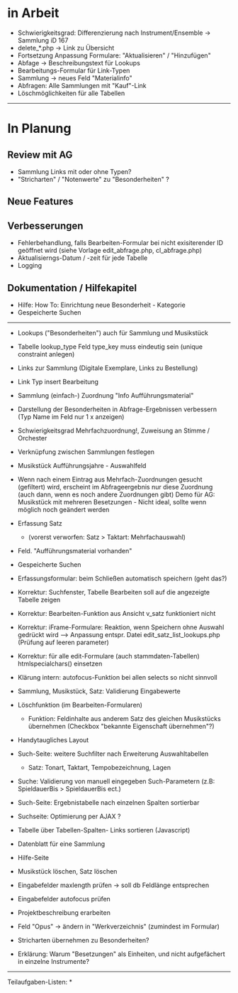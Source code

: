 ﻿
# in Arbeit 
  * Schwierigkeitsgrad: Differenzierung nach Instrument/Ensemble  -> Sammlung iD 167
  * delete_*.php -> Link zu Übersicht 
  * Fortsetzung Anpassung Formulare: "Aktualisieren" / "Hinzufügen"  
  * Abfage -> Beschreibungstext für Lookups 
  * Bearbeitungs-Formular für Link-Typen 
  * Sammlung -> neues Feld "Materialinfo" 
  * Abfragen: Alle Sammlungen mit "Kauf"-Link 
  * Löschmöglichkeiten für alle Tabellen 
  

  
-----------------

# In Planung

## Review mit AG 
 * Sammlung Links mit oder ohne Typen? 
 * "Stricharten" / "Notenwerte" zu "Besonderheiten" ?  

## Neue Features

## Verbesserungen

  * Fehlerbehandlung, falls Bearbeiten-Formular bei nicht exisiterender ID geöffnet wird (siehe Vorlage edit_abfrage.php, cl_abfrage.php) 
  * Aktualisierngs-Datum / -zeit für jede Tabelle 
  * Logging 

## Dokumentation / Hilfekapitel 
  * Hilfe: How To: Einrichtung neue Besonderheit - Kategorie
  * Gespeicherte Suchen 

----- 
  * Lookups ("Besonderheiten") auch für Sammlung und Musikstück  
  * Tabelle lookup_type Feld type_key muss eindeutig sein (unique constraint anlegen)
  * Links zur Sammlung (Digitale Exemplare, Links zu Bestellung)
  * Link Typ insert Bearbeitung  

  * Sammlung (einfach-) Zuordnung "Info Aufführungsmaterial"  

  * Darstellung der Besonderheiten in Abfrage-Ergebnissen verbessern 
      (Typ Name im Feld nur 1 x anzeigen)

  * Schwierigkeitsgrad Mehrfachzuordnung!, Zuweisung an Stimme / Orchester 

  * Verknüpfung zwischen Sammlungen festlegen 
  * Musikstück Aufführungsjahre - Auswahlfeld 

  * Wenn nach einem Eintrag aus Mehrfach-Zuordnungen gesucht (gefiltert) wird, erscheint im Abfrageergebnis nur diese Zuordnung (auch dann, wenn es noch andere Zuordnungen gibt)  Demo für AG: Musikstück mit mehreren Besetzungen - Nicht ideal, sollte wenn möglich noch geändert werden 

  * Erfassung Satz 
    * (vorerst verworfen: Satz > Taktart: Mehrfachauswahl) 
  * Feld. "Aufführungsmaterial vorhanden"    
  * Gespeicherte Suchen 
  * Erfassungsformular: beim Schließen automatisch speichern (geht das?)
  * Korrektur: Suchfenster, Tabelle Bearbeiten soll auf die angezeigte Tabelle zeigen 
  * Korrektur: Bearbeiten-Funktion aus Ansicht v_satz funktioniert nicht 
  * Korrektur: iFrame-Formulare: Reaktion, wenn Speichern ohne Auswahl gedrückt wird 
     --> Anpassung entspr. Datei edit_satz_list_lookups.php (Prüfung auf leeren parameter) 
  * Korrektur: für alle edit-Formulare (auch stammdaten-Tabellen) htmlspecialchars() einsetzen 
  * Klärung intern: autofocus-Funktion bei allen selects so nicht sinnvoll   
  * Sammlung, Musikstück, Satz: Validierung Eingabewerte
  * Löschfunktion (im Bearbeiten-Formularen) 
    * Funktion: Feldinhalte aus anderem Satz des gleichen Musikstücks übernehmen (Checkbox "bekannte Eigenschaft übernehmen"?) 
  * Handytaugliches Layout 
  * Such-Seite: weitere Suchfilter nach Erweiterung Auswahltabellen 
    * Satz: Tonart, Taktart, Tempobezeichnung, Lagen 
  * Suche: Validierung von manuell eingegeben Such-Parametern (z.B: SpieldauerBis > SpieldauerBis ect.)
  * Such-Seite: Ergebnistabelle nach einzelnen Spalten sortierbar 
  * Suchseite: Optimierung per AJAX ?

  * Tabelle über Tabellen-Spalten- Links sortieren (Javascript)
  * Datenblatt für eine Sammlung 
  * Hilfe-Seite 
  * Musikstück löschen, Satz löschen
  * Eingabefelder maxlength prüfen -> soll db Feldlänge entsprechen 
  * Eingabefelder autofocus prüfen 
  * Projektbeschreibung erarbeiten 
  * Feld "Opus" -> ändern in "Werkverzeichnis" (zumindest im Formular)
  * Stricharten übernehmen zu Besonderheiten? 
  * Erklärung: Warum "Besetzungen" als Einheiten, und nicht aufgefächert in einzelne Instrumente? 



--------------------------------

Teilaufgaben-Listen: 
 *  